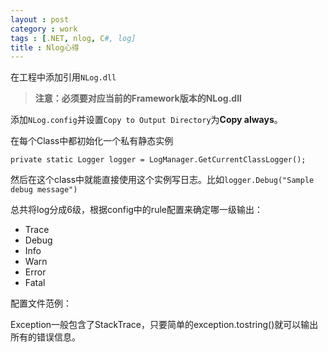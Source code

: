 ```yaml
---
layout : post
category : work
tags : [.NET, nlog, C#, log]
title : Nlog心得
---
```


在工程中添加引用`NLog.dll`
> **注意：必须要对应当前的Framework版本的NLog.dll**

添加`NLog.config`并设置`Copy to Output Directory`为**Copy always**。


在每个Class中都初始化一个私有静态实例
```
private static Logger logger = LogManager.GetCurrentClassLogger();
```

然后在这个class中就能直接使用这个实例写日志。比如`logger.Debug("Sample debug message")`

总共将log分成6级，根据config中的rule配置来确定哪一级输出：

- Trace
- Debug
- Info
- Warn
- Error
- Fatal

配置文件范例：

<script src="https://gist.github.com/samrain/edc11a44dc6b2c1074ed.js"></script>

Exception一般包含了StackTrace，只要简单的exception.tostring()就可以输出所有的错误信息。
